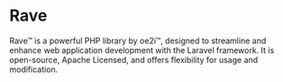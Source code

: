 # Rave
Rave™ is a powerful PHP library by oe2i™, designed to streamline and enhance web application development with the Laravel framework. It is open-source, Apache Licensed, and offers flexibility for usage and modification.
